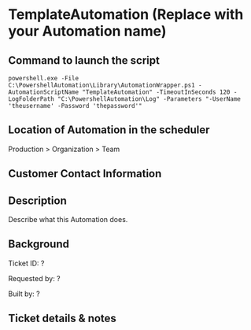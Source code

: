 TemplateAutomation (Replace with your Automation name)
==================

Command to launch the script
----------------------------
```
powershell.exe -File C:\PowershellAutomation\Library\AutomationWrapper.ps1 -AutomationScriptName "TemplateAutomation" -TimeoutInSeconds 120 -LogFolderPath "C:\PowershellAutomation\Log" -Parameters "-UserName 'theusername' -Password 'thepassword'"
```

Location of Automation in the scheduler
---------------------------------------
Production > Organization > Team


Customer Contact Information
----------------------------


Description
-----------
Describe what this Automation does.


Background
----------
Ticket ID: ?

Requested by: ?

Built by: ?


## Ticket details & notes
